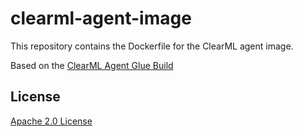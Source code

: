# clearml-agent-image

This repository contains the Dockerfile for the ClearML agent image.

Based on the [ClearML Agent Glue Build](https://raw.githubusercontent.com/clearml/clearml-agent/refs/heads/master/docker/k8s-glue/glue-build/Dockerfile.alpine)

## License

[Apache 2.0 License](LICENSE)